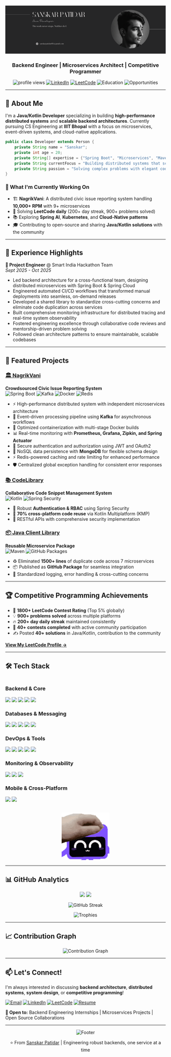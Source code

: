 ![Banner](https://github.com/SanskarPatidar/SanskarPatidar/blob/main/res/banner.png)

<h3 align="center">Backend Engineer | Microservices Architect | Competitive Programmer</h3>
<p align="center">
  <img src="https://komarev.com/ghpvc/?username=sanskarpatidar&label=Profile%20views&color=0e75b6&style=flat" alt="profile views" />
  <a href="https://linkedin.com/in/sanskar-patidar-b83318287"><img src="https://img.shields.io/badge/LinkedIn-Connect-blue?style=flat&logo=linkedin" alt="LinkedIn"/></a>
  <a href="https://www.leetcode.com/sanskarpatidar"><img src="https://img.shields.io/badge/LeetCode-1800+-orange?style=flat&logo=leetcode" alt="LeetCode"/></a>
  <img src="https://img.shields.io/badge/IIIT_Bhopal-CSE_'27-blue?style=flat&logo=googlescholar" alt="Education"/>
<img src="https://img.shields.io/badge/Open_to-Opportunities-red?style=flat&logo=handshake" alt="Opportunities"/>
  
---

## 🚀 About Me

I'm a **Java/Kotlin Developer** specializing in building **high-performance distributed systems** and **scalable backend architectures**. Currently pursuing CS Engineering at **IIIT Bhopal** with a focus on microservices, event-driven systems, and cloud-native applications.

```java
public class Developer extends Person {
    private String name = "Sanskar";
    private int age = 20;
    private String[] expertise = {"Spring Boot", "Microservices", "Maven", "Kafka", "Docker", "KMP"};
    private String currentFocus = "Building distributed systems that scale";
    private String passion = "Solving complex problems with elegant code";
}
```

### 🎯 What I'm Currently Working On

- 🏗️ **NagrikVani**: A distributed civic issue reporting system handling **10,000+ RPM** with 9+ microservices
- 🧠 Solving **LeetCode daily** (200+ day streak, 900+ problems solved)
- 📚 Exploring **Spring AI**, **Kubernetes**, and **Cloud-Native patterns**
- 🎓 Contributing to open-source and sharing **Java/Kotlin solutions** with the community

---

## 💼 Experience Highlights

**🔹 Project Engineer** @ Smart India Hackathon Team  
*Sept 2025 - Oct 2025*

- Led backend architecture for a cross-functional team, designing distributed microservices with Spring Boot & Spring Cloud
- Engineered automated CI/CD workflows that transformed manual deployments into seamless, on-demand releases
- Developed a shared library to standardize cross-cutting concerns and eliminate code duplication across services
- Built comprehensive monitoring infrastructure for distributed tracing and real-time system observability
- Fostered engineering excellence through collaborative code reviews and mentorship-driven problem solving
- Followed clean architecture patterns to ensure maintainable, scalable codebases

---

## 🌟 Featured Projects

### [🏛️ NagrikVani](https://github.com/yourusername/nagrikvani)
**Crowdsourced Civic Issue Reporting System**  
![Spring Boot](https://img.shields.io/badge/Spring_Boot-6DB33F?style=flat&logo=spring-boot&logoColor=white) ![Kafka](https://img.shields.io/badge/Apache_Kafka-231F20?style=flat&logo=apache-kafka&logoColor=white) ![Docker](https://img.shields.io/badge/Docker-2496ED?style=flat&logo=docker&logoColor=white) ![Redis](https://img.shields.io/badge/Redis-DC382D?style=flat&logo=redis&logoColor=white)

* ⚡ High-performance distributed system with independent microservices architecture
* 🚀 Event-driven processing pipeline using **Kafka** for asynchronous workflows
* 🐳 Optimized containerization with multi-stage Docker builds
* 📊 Real-time monitoring with **Prometheus, Grafana, Zipkin, and Spring Actuator**
* 🔐 Secure authentication and authorization using JWT and OAuth2
* 💾 NoSQL data persistence with **MongoDB** for flexible schema design
* ⚡ Redis-powered caching and rate limiting for enhanced performance
* 🛡️ Centralized global exception handling for consistent error responses

### [📚 CodeLibrary](https://github.com/yourusername/codelibrary)
**Collaborative Code Snippet Management System**  
![Kotlin](https://img.shields.io/badge/Kotlin-7F52FF?style=flat&logo=kotlin&logoColor=white) ![Spring Security](https://img.shields.io/badge/Spring_Security-6DB33F?style=flat&logo=spring&logoColor=white)

- 🔐 Robust **Authentication & RBAC** using Spring Security
- 📱 **70% cross-platform code reuse** via Kotlin Multiplatform (KMP)
- 🎯 RESTful APIs with comprehensive security implementation

### [📦 Java Client Library](https://github.com/yourusername/client-library)
**Reusable Microservice Package**  
![Maven](https://img.shields.io/badge/Maven-C71A36?style=flat&logo=apache-maven&logoColor=white) ![GitHub Packages](https://img.shields.io/badge/GitHub_Packages-181717?style=flat&logo=github&logoColor=white)

- ♻️ Eliminated **1500+ lines** of duplicate code across 7 microservices
- 📦 Published as **GitHub Package** for seamless integration
- 🎯 Standardized logging, error handling & cross-cutting concerns

---

## 🏆 Competitive Programming Achievements

- 🥇 **1800+ LeetCode Contest Rating** (Top 5% globally)
- 💡 **900+ problems solved** across multiple platforms
- 🔥 **200+ day daily streak** maintained consistently
- 📝 **40+ contests completed** with active community participation
- ✍️ Posted **40+ solutions** in Java/Kotlin, contribution to the community

**[View My LeetCode Profile →](https://www.leetcode.com/sanskarpatidar)**

---

## 🛠️ Tech Stack

<div align="center" style="display: flex; align-items: center; justify-content: center; gap: 30px; flex-wrap: wrap;">

  <!-- Left Column -->
  <div align="left" style="flex: 1; min-width: 300px;">

  <h3><b>Backend & Core</b></h3>
  <img src="https://img.shields.io/badge/Java-ED8B00?style=for-the-badge&logo=openjdk&logoColor=white"/>
  <img src="https://img.shields.io/badge/Kotlin-7F52FF?style=for-the-badge&logo=kotlin&logoColor=white"/>
  <img src="https://img.shields.io/badge/Spring_Boot-6DB33F?style=for-the-badge&logo=spring-boot&logoColor=white"/>
  <img src="https://img.shields.io/badge/Spring_Cloud-6DB33F?style=for-the-badge&logo=spring&logoColor=white"/>
  <img src="https://img.shields.io/badge/Spring_Security-6DB33F?style=for-the-badge&logo=spring-security&logoColor=white"/>

  <h3><b>Databases & Messaging</b></h3>
  <img src="https://img.shields.io/badge/MySQL-4479A1?style=for-the-badge&logo=mysql&logoColor=white"/>
  <img src="https://img.shields.io/badge/PostgreSQL-316192?style=for-the-badge&logo=postgresql&logoColor=white"/>
  <img src="https://img.shields.io/badge/MongoDB-47A248?style=for-the-badge&logo=mongodb&logoColor=white"/>
  <img src="https://img.shields.io/badge/Redis-DC382D?style=for-the-badge&logo=redis&logoColor=white"/>
  <img src="https://img.shields.io/badge/Apache_Kafka-231F20?style=for-the-badge&logo=apache-kafka&logoColor=white"/>

  <h3><b>DevOps & Tools</b></h3>
  <img src="https://img.shields.io/badge/Docker-2496ED?style=for-the-badge&logo=docker&logoColor=white"/>
  <img src="https://img.shields.io/badge/Git-F05032?style=for-the-badge&logo=git&logoColor=white"/>
  <img src="https://img.shields.io/badge/GitHub_Actions-2088FF?style=for-the-badge&logo=github-actions&logoColor=white"/>
  <img src="https://img.shields.io/badge/Maven-C71A36?style=for-the-badge&logo=apache-maven&logoColor=white"/>
  <img src="https://img.shields.io/badge/Gradle-02303A?style=for-the-badge&logo=gradle&logoColor=white"/>

  <h3><b>Monitoring & Observability</b></h3>
  <img src="https://img.shields.io/badge/Prometheus-E6522C?style=for-the-badge&logo=prometheus&logoColor=white"/>
  <img src="https://img.shields.io/badge/Grafana-F46800?style=for-the-badge&logo=grafana&logoColor=white"/>
  <img src="https://img.shields.io/badge/Zipkin-FF6B6B?style=for-the-badge&logo=zipkin&logoColor=white"/>

  <h3><b>Mobile & Cross-Platform</b></h3>
  <img src="https://img.shields.io/badge/Android-3DDC84?style=for-the-badge&logo=android&logoColor=white"/>
  <img src="https://img.shields.io/badge/KMP-7F52FF?style=for-the-badge&logo=kotlin&logoColor=white"/>

  </div>

  <!-- Right Column (GIF) -->
  <div align="center" style="flex: 0.6; min-width: 250px;">
    <img src="https://github.com/SanskarPatidar/SanskarPatidar/blob/main/res/Gif.gif" alt="Coding" width="150"/>
  </div>

</div>

---

## 📊 GitHub Analytics

<p align="center">
  <img height="180em" src="https://github-readme-stats.vercel.app/api?username=sanskarpatidar&show_icons=true&theme=tokyonight&include_all_commits=true&count_private=true&hide_border=true"/>
  <img height="180em" src="https://github-readme-stats.vercel.app/api/top-langs/?username=sanskarpatidar&layout=compact&theme=tokyonight&hide_border=true&langs_count=8"/>
</p>

<p align="center">
  <img src="https://github-readme-streak-stats.herokuapp.com/?user=sanskarpatidar&theme=tokyonight&hide_border=true" alt="GitHub Streak"/>
</p>

<p align="center">
  <img src="https://github-profile-trophy.vercel.app/?username=sanskarpatidar&theme=tokyonight&no-frame=true&column=7&margin-w=15&margin-h=15" alt="Trophies"/>
</p>

---

## 📈 Contribution Graph

<p align="center">
  <img src="https://github-readme-activity-graph.vercel.app/graph?username=sanskarpatidar&theme=tokyo-night&hide_border=true" alt="Contribution Graph"/>
</p>

---

## 📫 Let's Connect!

I'm always interested in discussing **backend architecture**, **distributed systems**, **system design**, or **competitive programming**!

<p align="left">
  <a href="mailto:sanskarpatidar00@gmail.com"><img src="https://img.shields.io/badge/Email-D14836?style=for-the-badge&logo=gmail&logoColor=white" alt="Email"/></a>
  <a href="https://linkedin.com/in/sanskar-patidar-b83318287"><img src="https://img.shields.io/badge/LinkedIn-0077B5?style=for-the-badge&logo=linkedin&logoColor=white" alt="LinkedIn"/></a>
  <a href="https://www.leetcode.com/sanskarpatidar"><img src="https://img.shields.io/badge/LeetCode-FFA116?style=for-the-badge&logo=leetcode&logoColor=black" alt="LeetCode"/></a>
  <a href="https://drive.google.com/file/d/17fKj_1SX_LDkGaHN9cuk3WrFFyt7meHm/view?usp=sharing"><img src="https://img.shields.io/badge/Resume-4285F4?style=for-the-badge&logo=google-drive&logoColor=white" alt="Resume"/></a>
</p>

**💼 Open to:** Backend Engineering Internships | Microservices Projects | Open Source Collaborations

---

<p align="center">
  <img src="https://capsule-render.vercel.app/api?type=waving&color=gradient&height=100&section=footer" alt="Footer"/>
</p>

<p align="center">⭐ From <a href="https://github.com/sanskarpatidar">Sanskar Patidar</a> | Engineering robust backends, one service at a time</p>
